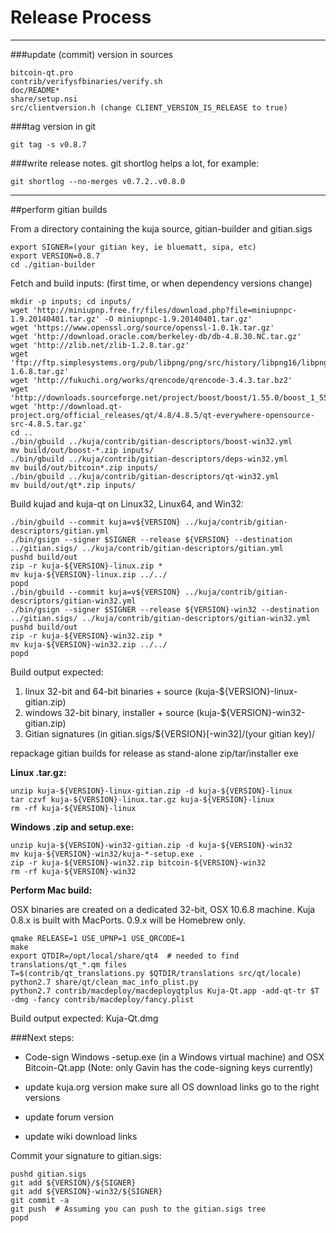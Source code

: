 Release Process
====================

* * *

###update (commit) version in sources


	bitcoin-qt.pro
	contrib/verifysfbinaries/verify.sh
	doc/README*
	share/setup.nsi
	src/clientversion.h (change CLIENT_VERSION_IS_RELEASE to true)

###tag version in git

	git tag -s v0.8.7

###write release notes. git shortlog helps a lot, for example:

	git shortlog --no-merges v0.7.2..v0.8.0

* * *

##perform gitian builds

 From a directory containing the kuja source, gitian-builder and gitian.sigs
  
	export SIGNER=(your gitian key, ie bluematt, sipa, etc)
	export VERSION=0.8.7
	cd ./gitian-builder

 Fetch and build inputs: (first time, or when dependency versions change)

	mkdir -p inputs; cd inputs/
	wget 'http://miniupnp.free.fr/files/download.php?file=miniupnpc-1.9.20140401.tar.gz' -O miniupnpc-1.9.20140401.tar.gz'
	wget 'https://www.openssl.org/source/openssl-1.0.1k.tar.gz'
	wget 'http://download.oracle.com/berkeley-db/db-4.8.30.NC.tar.gz'
	wget 'http://zlib.net/zlib-1.2.8.tar.gz'
	wget 'ftp://ftp.simplesystems.org/pub/libpng/png/src/history/libpng16/libpng-1.6.8.tar.gz'
	wget 'http://fukuchi.org/works/qrencode/qrencode-3.4.3.tar.bz2'
	wget 'http://downloads.sourceforge.net/project/boost/boost/1.55.0/boost_1_55_0.tar.bz2'
	wget 'http://download.qt-project.org/official_releases/qt/4.8/4.8.5/qt-everywhere-opensource-src-4.8.5.tar.gz'
	cd ..
	./bin/gbuild ../kuja/contrib/gitian-descriptors/boost-win32.yml
	mv build/out/boost-*.zip inputs/
	./bin/gbuild ../kuja/contrib/gitian-descriptors/deps-win32.yml
	mv build/out/bitcoin*.zip inputs/
	./bin/gbuild ../kuja/contrib/gitian-descriptors/qt-win32.yml
	mv build/out/qt*.zip inputs/

 Build kujad and kuja-qt on Linux32, Linux64, and Win32:
  
	./bin/gbuild --commit kuja=v${VERSION} ../kuja/contrib/gitian-descriptors/gitian.yml
	./bin/gsign --signer $SIGNER --release ${VERSION} --destination ../gitian.sigs/ ../kuja/contrib/gitian-descriptors/gitian.yml
	pushd build/out
	zip -r kuja-${VERSION}-linux.zip *
	mv kuja-${VERSION}-linux.zip ../../
	popd
	./bin/gbuild --commit kuja=v${VERSION} ../kuja/contrib/gitian-descriptors/gitian-win32.yml
	./bin/gsign --signer $SIGNER --release ${VERSION}-win32 --destination ../gitian.sigs/ ../kuja/contrib/gitian-descriptors/gitian-win32.yml
	pushd build/out
	zip -r kuja-${VERSION}-win32.zip *
	mv kuja-${VERSION}-win32.zip ../../
	popd

  Build output expected:

  1. linux 32-bit and 64-bit binaries + source (kuja-${VERSION}-linux-gitian.zip)
  2. windows 32-bit binary, installer + source (kuja-${VERSION}-win32-gitian.zip)
  3. Gitian signatures (in gitian.sigs/${VERSION}[-win32]/(your gitian key)/

repackage gitian builds for release as stand-alone zip/tar/installer exe

**Linux .tar.gz:**

	unzip kuja-${VERSION}-linux-gitian.zip -d kuja-${VERSION}-linux
	tar czvf kuja-${VERSION}-linux.tar.gz kuja-${VERSION}-linux
	rm -rf kuja-${VERSION}-linux

**Windows .zip and setup.exe:**

	unzip kuja-${VERSION}-win32-gitian.zip -d kuja-${VERSION}-win32
	mv kuja-${VERSION}-win32/kuja-*-setup.exe .
	zip -r kuja-${VERSION}-win32.zip bitcoin-${VERSION}-win32
	rm -rf kuja-${VERSION}-win32

**Perform Mac build:**

  OSX binaries are created on a dedicated 32-bit, OSX 10.6.8 machine.
  Kuja 0.8.x is built with MacPorts.  0.9.x will be Homebrew only.

	qmake RELEASE=1 USE_UPNP=1 USE_QRCODE=1
	make
	export QTDIR=/opt/local/share/qt4  # needed to find translations/qt_*.qm files
	T=$(contrib/qt_translations.py $QTDIR/translations src/qt/locale)
	python2.7 share/qt/clean_mac_info_plist.py
	python2.7 contrib/macdeploy/macdeployqtplus Kuja-Qt.app -add-qt-tr $T -dmg -fancy contrib/macdeploy/fancy.plist

 Build output expected: Kuja-Qt.dmg

###Next steps:

* Code-sign Windows -setup.exe (in a Windows virtual machine) and
  OSX Bitcoin-Qt.app (Note: only Gavin has the code-signing keys currently)

* update kuja.org version
  make sure all OS download links go to the right versions

* update forum version

* update wiki download links

Commit your signature to gitian.sigs:

	pushd gitian.sigs
	git add ${VERSION}/${SIGNER}
	git add ${VERSION}-win32/${SIGNER}
	git commit -a
	git push  # Assuming you can push to the gitian.sigs tree
	popd

